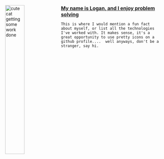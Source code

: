 <div width="100%">
  <img width="35%" align="left" src="https://images-cdn.exchange.art/qshqgr0cjqmr5phD1tK-3gnohYWmfcXwx6VWnk27o38?ext=fastly&optimize=medium" title="Me, Working." alt="cute cat getting some work done" />

  <div>
    <ins style="font-size:16px">
      <b>My name is Logan, and I enjoy problem solving</b>
    </ins>
  </div>
  
  ```This is where I would mention a fun fact about myself, or list all the technologies I've worked with. It makes sense, it's a great opportunity to use pretty icons on a github profile....  well anyways, don't be a stranger, say hi.```    
    
  <br />
  <img src="https://komarev.com/ghpvc/?username=logan858&style=for-the-badge&color=grey&label=Fans" alt=""/>  
</div>


<!--
**logan858/logan858** is a ✨ _special_ ✨ repository because its `README.md` (this file) appears on your GitHub profile.
